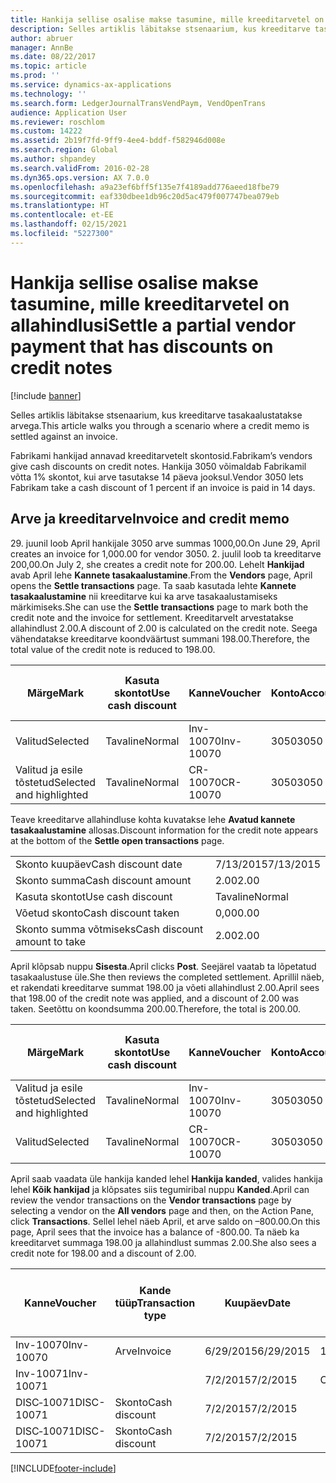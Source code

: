 ```yaml
---
title: Hankija sellise osalise makse tasumine, mille kreeditarvetel on allahindlusi
description: Selles artiklis läbitakse stsenaarium, kus kreeditarve tasakaalustatakse arvega.
author: abruer
manager: AnnBe
ms.date: 08/22/2017
ms.topic: article
ms.prod: ''
ms.service: dynamics-ax-applications
ms.technology: ''
ms.search.form: LedgerJournalTransVendPaym, VendOpenTrans
audience: Application User
ms.reviewer: roschlom
ms.custom: 14222
ms.assetid: 2b19f7fd-9ff9-4ee4-bddf-f582946d008e
ms.search.region: Global
ms.author: shpandey
ms.search.validFrom: 2016-02-28
ms.dyn365.ops.version: AX 7.0.0
ms.openlocfilehash: a9a23ef6bff5f135e7f4189add776aeed18fbe79
ms.sourcegitcommit: eaf330dbee1db96c20d5ac479f007747bea079eb
ms.translationtype: HT
ms.contentlocale: et-EE
ms.lasthandoff: 02/15/2021
ms.locfileid: "5227300"
---
```

# <a name="settle-a-partial-vendor-payment-that-has-discounts-on-credit-notes"></a><span data-ttu-id="b2ca8-103">Hankija sellise osalise makse tasumine, mille kreeditarvetel on allahindlusi</span><span class="sxs-lookup"><span data-stu-id="b2ca8-103">Settle a partial vendor payment that has discounts on credit notes</span></span>

[!include [banner](../includes/banner.md)]

<span data-ttu-id="b2ca8-104">Selles artiklis läbitakse stsenaarium, kus kreeditarve tasakaalustatakse arvega.</span><span class="sxs-lookup"><span data-stu-id="b2ca8-104">This article walks you through a scenario where a credit memo is settled against an invoice.</span></span>

<span data-ttu-id="b2ca8-105">Fabrikami hankijad annavad kreeditarvetelt skontosid.</span><span class="sxs-lookup"><span data-stu-id="b2ca8-105">Fabrikam’s vendors give cash discounts on credit notes.</span></span> <span data-ttu-id="b2ca8-106">Hankija 3050 võimaldab Fabrikamil võtta 1% skontot, kui arve tasutakse 14 päeva jooksul.</span><span class="sxs-lookup"><span data-stu-id="b2ca8-106">Vendor 3050 lets Fabrikam take a cash discount of 1 percent if an invoice is paid in 14 days.</span></span>

## <a name="invoice-and-credit-memo"></a><span data-ttu-id="b2ca8-107">Arve ja kreeditarve</span><span class="sxs-lookup"><span data-stu-id="b2ca8-107">Invoice and credit memo</span></span>
<span data-ttu-id="b2ca8-108">29. juunil loob April hankijale 3050 arve summas 1000,00.</span><span class="sxs-lookup"><span data-stu-id="b2ca8-108">On June 29, April creates an invoice for 1,000.00 for vendor 3050.</span></span> <span data-ttu-id="b2ca8-109">2. juulil loob ta kreeditarve 200,00.</span><span class="sxs-lookup"><span data-stu-id="b2ca8-109">On July 2, she creates a credit note for 200.00.</span></span> <span data-ttu-id="b2ca8-110">Lehelt **Hankijad** avab April lehe **Kannete tasakaalustamine**.</span><span class="sxs-lookup"><span data-stu-id="b2ca8-110">From the **Vendors** page, April opens the **Settle transactions** page.</span></span> <span data-ttu-id="b2ca8-111">Ta saab kasutada lehte **Kannete tasakaalustamine** nii kreeditarve kui ka arve tasakaalustamiseks märkimiseks.</span><span class="sxs-lookup"><span data-stu-id="b2ca8-111">She can use the **Settle transactions** page to mark both the credit note and the invoice for settlement.</span></span> <span data-ttu-id="b2ca8-112">Kreeditarvelt arvestatakse allahindlust 2.00.</span><span class="sxs-lookup"><span data-stu-id="b2ca8-112">A discount of 2.00 is calculated on the credit note.</span></span> <span data-ttu-id="b2ca8-113">Seega vähendatakse kreeditarve koondväärtust summani 198.00.</span><span class="sxs-lookup"><span data-stu-id="b2ca8-113">Therefore, the total value of the credit note is reduced to 198.00.</span></span>

| <span data-ttu-id="b2ca8-114">Märge</span><span class="sxs-lookup"><span data-stu-id="b2ca8-114">Mark</span></span>                     | <span data-ttu-id="b2ca8-115">Kasuta skontot</span><span class="sxs-lookup"><span data-stu-id="b2ca8-115">Use cash discount</span></span> | <span data-ttu-id="b2ca8-116">Kanne</span><span class="sxs-lookup"><span data-stu-id="b2ca8-116">Voucher</span></span>   | <span data-ttu-id="b2ca8-117">Konto</span><span class="sxs-lookup"><span data-stu-id="b2ca8-117">Account</span></span> | <span data-ttu-id="b2ca8-118">Kuupäev</span><span class="sxs-lookup"><span data-stu-id="b2ca8-118">Date</span></span>      | <span data-ttu-id="b2ca8-119">Tähtaeg</span><span class="sxs-lookup"><span data-stu-id="b2ca8-119">Due date</span></span>  | <span data-ttu-id="b2ca8-120">Arve</span><span class="sxs-lookup"><span data-stu-id="b2ca8-120">Invoice</span></span> | <span data-ttu-id="b2ca8-121">Summa kandevaluutas</span><span class="sxs-lookup"><span data-stu-id="b2ca8-121">Amount in transaction currency</span></span> | <span data-ttu-id="b2ca8-122">Valuuta</span><span class="sxs-lookup"><span data-stu-id="b2ca8-122">Currency</span></span> | <span data-ttu-id="b2ca8-123">Tasakaalustatav summa</span><span class="sxs-lookup"><span data-stu-id="b2ca8-123">Amount to settle</span></span> |
|--------------------------|-------------------|-----------|---------|-----------|-----------|---------|--------------------------------|----------|------------------|
| <span data-ttu-id="b2ca8-124">Valitud</span><span class="sxs-lookup"><span data-stu-id="b2ca8-124">Selected</span></span>                 | <span data-ttu-id="b2ca8-125">Tavaline</span><span class="sxs-lookup"><span data-stu-id="b2ca8-125">Normal</span></span>            | <span data-ttu-id="b2ca8-126">Inv-10070</span><span class="sxs-lookup"><span data-stu-id="b2ca8-126">Inv-10070</span></span> | <span data-ttu-id="b2ca8-127">3050</span><span class="sxs-lookup"><span data-stu-id="b2ca8-127">3050</span></span>    | <span data-ttu-id="b2ca8-128">6/29/2015</span><span class="sxs-lookup"><span data-stu-id="b2ca8-128">6/29/2015</span></span> | <span data-ttu-id="b2ca8-129">7/29/2015</span><span class="sxs-lookup"><span data-stu-id="b2ca8-129">7/29/2015</span></span> | <span data-ttu-id="b2ca8-130">10070</span><span class="sxs-lookup"><span data-stu-id="b2ca8-130">10070</span></span>   | <span data-ttu-id="b2ca8-131">–1000.00</span><span class="sxs-lookup"><span data-stu-id="b2ca8-131">-1,000.00</span></span>                      | <span data-ttu-id="b2ca8-132">USA dollar</span><span class="sxs-lookup"><span data-stu-id="b2ca8-132">USD</span></span>      | <span data-ttu-id="b2ca8-133">–990.00</span><span class="sxs-lookup"><span data-stu-id="b2ca8-133">-990.00</span></span>          |
| <span data-ttu-id="b2ca8-134">Valitud ja esile tõstetud</span><span class="sxs-lookup"><span data-stu-id="b2ca8-134">Selected and highlighted</span></span> | <span data-ttu-id="b2ca8-135">Tavaline</span><span class="sxs-lookup"><span data-stu-id="b2ca8-135">Normal</span></span>            | <span data-ttu-id="b2ca8-136">CR-10070</span><span class="sxs-lookup"><span data-stu-id="b2ca8-136">CR-10070</span></span>  | <span data-ttu-id="b2ca8-137">3050</span><span class="sxs-lookup"><span data-stu-id="b2ca8-137">3050</span></span>    | <span data-ttu-id="b2ca8-138">7/2/2015</span><span class="sxs-lookup"><span data-stu-id="b2ca8-138">7/2/2015</span></span>  | <span data-ttu-id="b2ca8-139">7/29/2015</span><span class="sxs-lookup"><span data-stu-id="b2ca8-139">7/29/2015</span></span> |         | <span data-ttu-id="b2ca8-140">200,00</span><span class="sxs-lookup"><span data-stu-id="b2ca8-140">200.00</span></span>                         | <span data-ttu-id="b2ca8-141">USA dollar</span><span class="sxs-lookup"><span data-stu-id="b2ca8-141">USD</span></span>      | <span data-ttu-id="b2ca8-142">198.00</span><span class="sxs-lookup"><span data-stu-id="b2ca8-142">198.00</span></span>           |

<span data-ttu-id="b2ca8-143">Teave kreeditarve allahindluse kohta kuvatakse lehe **Avatud kannete tasakaalustamine** allosas.</span><span class="sxs-lookup"><span data-stu-id="b2ca8-143">Discount information for the credit note appears at the bottom of the **Settle open transactions** page.</span></span>

|                              |           |
|------------------------------|-----------|
| <span data-ttu-id="b2ca8-144">Skonto kuupäev</span><span class="sxs-lookup"><span data-stu-id="b2ca8-144">Cash discount date</span></span>           | <span data-ttu-id="b2ca8-145">7/13/2015</span><span class="sxs-lookup"><span data-stu-id="b2ca8-145">7/13/2015</span></span> |
| <span data-ttu-id="b2ca8-146">Skonto summa</span><span class="sxs-lookup"><span data-stu-id="b2ca8-146">Cash discount amount</span></span>         | <span data-ttu-id="b2ca8-147">2.00</span><span class="sxs-lookup"><span data-stu-id="b2ca8-147">2.00</span></span>      |
| <span data-ttu-id="b2ca8-148">Kasuta skontot</span><span class="sxs-lookup"><span data-stu-id="b2ca8-148">Use cash discount</span></span>            | <span data-ttu-id="b2ca8-149">Tavaline</span><span class="sxs-lookup"><span data-stu-id="b2ca8-149">Normal</span></span>    |
| <span data-ttu-id="b2ca8-150">Võetud skonto</span><span class="sxs-lookup"><span data-stu-id="b2ca8-150">Cash discount taken</span></span>          | <span data-ttu-id="b2ca8-151">0,00</span><span class="sxs-lookup"><span data-stu-id="b2ca8-151">0.00</span></span>      |
| <span data-ttu-id="b2ca8-152">Skonto summa võtmiseks</span><span class="sxs-lookup"><span data-stu-id="b2ca8-152">Cash discount amount to take</span></span> | <span data-ttu-id="b2ca8-153">2.00</span><span class="sxs-lookup"><span data-stu-id="b2ca8-153">2.00</span></span>      |

<span data-ttu-id="b2ca8-154">April klõpsab nuppu **Sisesta**.</span><span class="sxs-lookup"><span data-stu-id="b2ca8-154">April clicks **Post**.</span></span> <span data-ttu-id="b2ca8-155">Seejärel vaatab ta lõpetatud tasakaalustuse üle.</span><span class="sxs-lookup"><span data-stu-id="b2ca8-155">She then reviews the completed settlement.</span></span> <span data-ttu-id="b2ca8-156">Aprillil näeb, et rakendati kreeditarve summat 198.00 ja võeti allahindlust 2.00.</span><span class="sxs-lookup"><span data-stu-id="b2ca8-156">April sees that 198.00 of the credit note was applied, and a discount of 2.00 was taken.</span></span> <span data-ttu-id="b2ca8-157">Seetõttu on koondsumma 200.00.</span><span class="sxs-lookup"><span data-stu-id="b2ca8-157">Therefore, the total is 200.00.</span></span>

| <span data-ttu-id="b2ca8-158">Märge</span><span class="sxs-lookup"><span data-stu-id="b2ca8-158">Mark</span></span>                     | <span data-ttu-id="b2ca8-159">Kasuta skontot</span><span class="sxs-lookup"><span data-stu-id="b2ca8-159">Use cash discount</span></span> | <span data-ttu-id="b2ca8-160">Kanne</span><span class="sxs-lookup"><span data-stu-id="b2ca8-160">Voucher</span></span>   | <span data-ttu-id="b2ca8-161">Konto</span><span class="sxs-lookup"><span data-stu-id="b2ca8-161">Account</span></span> | <span data-ttu-id="b2ca8-162">Kuupäev</span><span class="sxs-lookup"><span data-stu-id="b2ca8-162">Date</span></span>      | <span data-ttu-id="b2ca8-163">Tähtaeg</span><span class="sxs-lookup"><span data-stu-id="b2ca8-163">Due date</span></span>  | <span data-ttu-id="b2ca8-164">Arve</span><span class="sxs-lookup"><span data-stu-id="b2ca8-164">Invoice</span></span>  | <span data-ttu-id="b2ca8-165">Summa kandevaluutas</span><span class="sxs-lookup"><span data-stu-id="b2ca8-165">Amount in transaction currency</span></span> | <span data-ttu-id="b2ca8-166">Valuuta</span><span class="sxs-lookup"><span data-stu-id="b2ca8-166">Currency</span></span> | <span data-ttu-id="b2ca8-167">Tasakaalustatav summa</span><span class="sxs-lookup"><span data-stu-id="b2ca8-167">Amount to settle</span></span> |
|--------------------------|-------------------|-----------|---------|-----------|-----------|----------|--------------------------------|----------|------------------|
| <span data-ttu-id="b2ca8-168">Valitud ja esile tõstetud</span><span class="sxs-lookup"><span data-stu-id="b2ca8-168">Selected and highlighted</span></span> | <span data-ttu-id="b2ca8-169">Tavaline</span><span class="sxs-lookup"><span data-stu-id="b2ca8-169">Normal</span></span>            | <span data-ttu-id="b2ca8-170">Inv-10070</span><span class="sxs-lookup"><span data-stu-id="b2ca8-170">Inv-10070</span></span> | <span data-ttu-id="b2ca8-171">3050</span><span class="sxs-lookup"><span data-stu-id="b2ca8-171">3050</span></span>    | <span data-ttu-id="b2ca8-172">6/29/2015</span><span class="sxs-lookup"><span data-stu-id="b2ca8-172">6/29/2015</span></span> | <span data-ttu-id="b2ca8-173">7/29/2015</span><span class="sxs-lookup"><span data-stu-id="b2ca8-173">7/29/2015</span></span> | <span data-ttu-id="b2ca8-174">10070</span><span class="sxs-lookup"><span data-stu-id="b2ca8-174">10070</span></span>    | <span data-ttu-id="b2ca8-175">–1000.00</span><span class="sxs-lookup"><span data-stu-id="b2ca8-175">-1,000.00</span></span>                      | <span data-ttu-id="b2ca8-176">USA dollar</span><span class="sxs-lookup"><span data-stu-id="b2ca8-176">USD</span></span>      | <span data-ttu-id="b2ca8-177">–200.00</span><span class="sxs-lookup"><span data-stu-id="b2ca8-177">-200.00</span></span>          |
| <span data-ttu-id="b2ca8-178">Valitud</span><span class="sxs-lookup"><span data-stu-id="b2ca8-178">Selected</span></span>                 | <span data-ttu-id="b2ca8-179">Tavaline</span><span class="sxs-lookup"><span data-stu-id="b2ca8-179">Normal</span></span>            | <span data-ttu-id="b2ca8-180">CR-10070</span><span class="sxs-lookup"><span data-stu-id="b2ca8-180">CR-10070</span></span>  | <span data-ttu-id="b2ca8-181">3050</span><span class="sxs-lookup"><span data-stu-id="b2ca8-181">3050</span></span>    | <span data-ttu-id="b2ca8-182">7/2/2015</span><span class="sxs-lookup"><span data-stu-id="b2ca8-182">7/2/2015</span></span>  | <span data-ttu-id="b2ca8-183">7/29/2015</span><span class="sxs-lookup"><span data-stu-id="b2ca8-183">7/29/2015</span></span> | <span data-ttu-id="b2ca8-184">CR-10070</span><span class="sxs-lookup"><span data-stu-id="b2ca8-184">CR-10070</span></span> | <span data-ttu-id="b2ca8-185">200,00</span><span class="sxs-lookup"><span data-stu-id="b2ca8-185">200.00</span></span>                         | <span data-ttu-id="b2ca8-186">USA dollar</span><span class="sxs-lookup"><span data-stu-id="b2ca8-186">USD</span></span>      | <span data-ttu-id="b2ca8-187">198.00</span><span class="sxs-lookup"><span data-stu-id="b2ca8-187">198.00</span></span>           |

<span data-ttu-id="b2ca8-188">April saab vaadata üle hankija kanded lehel **Hankija kanded**, valides hankija lehel **Kõik hankijad** ja klõpsates siis tegumiribal nuppu **Kanded**.</span><span class="sxs-lookup"><span data-stu-id="b2ca8-188">April can review the vendor transactions on the **Vendor transactions** page by selecting a vendor on the **All vendors** page and then, on the Action Pane, click **Transactions**.</span></span> <span data-ttu-id="b2ca8-189">Sellel lehel näeb April, et arve saldo on –800.00.</span><span class="sxs-lookup"><span data-stu-id="b2ca8-189">On this page, April sees that the invoice has a balance of -800.00.</span></span> <span data-ttu-id="b2ca8-190">Ta näeb ka kreeditarvet summaga 198.00 ja allahindlust summas 2.00.</span><span class="sxs-lookup"><span data-stu-id="b2ca8-190">She also sees a credit note for 198.00 and a discount of 2.00.</span></span>

| <span data-ttu-id="b2ca8-191">Kanne</span><span class="sxs-lookup"><span data-stu-id="b2ca8-191">Voucher</span></span>    | <span data-ttu-id="b2ca8-192">Kande tüüp</span><span class="sxs-lookup"><span data-stu-id="b2ca8-192">Transaction type</span></span> | <span data-ttu-id="b2ca8-193">Kuupäev</span><span class="sxs-lookup"><span data-stu-id="b2ca8-193">Date</span></span>      | <span data-ttu-id="b2ca8-194">Arve</span><span class="sxs-lookup"><span data-stu-id="b2ca8-194">Invoice</span></span> | <span data-ttu-id="b2ca8-195">Deebeti summa kande valuutas</span><span class="sxs-lookup"><span data-stu-id="b2ca8-195">Amount in transaction currency debit</span></span> | <span data-ttu-id="b2ca8-196">Kreediti summa kande valuutas</span><span class="sxs-lookup"><span data-stu-id="b2ca8-196">Amount in transaction currency credit</span></span> | <span data-ttu-id="b2ca8-197">Saldo</span><span class="sxs-lookup"><span data-stu-id="b2ca8-197">Balance</span></span> | <span data-ttu-id="b2ca8-198">Valuuta</span><span class="sxs-lookup"><span data-stu-id="b2ca8-198">Currency</span></span> |
|------------|------------------|-----------|---------|--------------------------------------|---------------------------------------|---------|----------|
| <span data-ttu-id="b2ca8-199">Inv-10070</span><span class="sxs-lookup"><span data-stu-id="b2ca8-199">Inv-10070</span></span>  | <span data-ttu-id="b2ca8-200">Arve</span><span class="sxs-lookup"><span data-stu-id="b2ca8-200">Invoice</span></span>          | <span data-ttu-id="b2ca8-201">6/29/2015</span><span class="sxs-lookup"><span data-stu-id="b2ca8-201">6/29/2015</span></span> | <span data-ttu-id="b2ca8-202">10070</span><span class="sxs-lookup"><span data-stu-id="b2ca8-202">10070</span></span>   |                                      | <span data-ttu-id="b2ca8-203">1 000,00</span><span class="sxs-lookup"><span data-stu-id="b2ca8-203">1,000.00</span></span>                              | <span data-ttu-id="b2ca8-204">–800.00</span><span class="sxs-lookup"><span data-stu-id="b2ca8-204">-800.00</span></span> | <span data-ttu-id="b2ca8-205">USA dollar</span><span class="sxs-lookup"><span data-stu-id="b2ca8-205">USD</span></span>      |
| <span data-ttu-id="b2ca8-206">Inv-10071</span><span class="sxs-lookup"><span data-stu-id="b2ca8-206">Inv-10071</span></span>  |                  | <span data-ttu-id="b2ca8-207">7/2/2015</span><span class="sxs-lookup"><span data-stu-id="b2ca8-207">7/2/2015</span></span>  | <span data-ttu-id="b2ca8-208">CR10071</span><span class="sxs-lookup"><span data-stu-id="b2ca8-208">CR10071</span></span> | <span data-ttu-id="b2ca8-209">200,00</span><span class="sxs-lookup"><span data-stu-id="b2ca8-209">200.00</span></span>                               |                                       | <span data-ttu-id="b2ca8-210">0,00</span><span class="sxs-lookup"><span data-stu-id="b2ca8-210">0.00</span></span>    | <span data-ttu-id="b2ca8-211">USA dollar</span><span class="sxs-lookup"><span data-stu-id="b2ca8-211">USD</span></span>      |
| <span data-ttu-id="b2ca8-212">DISC‑10071</span><span class="sxs-lookup"><span data-stu-id="b2ca8-212">DISC-10071</span></span> |  <span data-ttu-id="b2ca8-213">Skonto</span><span class="sxs-lookup"><span data-stu-id="b2ca8-213">Cash discount</span></span>   | <span data-ttu-id="b2ca8-214">7/2/2015</span><span class="sxs-lookup"><span data-stu-id="b2ca8-214">7/2/2015</span></span>  |         | <span data-ttu-id="b2ca8-215">2.00</span><span class="sxs-lookup"><span data-stu-id="b2ca8-215">2.00</span></span>                                 |                                       | <span data-ttu-id="b2ca8-216">0,00</span><span class="sxs-lookup"><span data-stu-id="b2ca8-216">0.00</span></span>    | <span data-ttu-id="b2ca8-217">USA dollar</span><span class="sxs-lookup"><span data-stu-id="b2ca8-217">USD</span></span>      |
| <span data-ttu-id="b2ca8-218">DISC‑10071</span><span class="sxs-lookup"><span data-stu-id="b2ca8-218">DISC-10071</span></span> |  <span data-ttu-id="b2ca8-219">Skonto</span><span class="sxs-lookup"><span data-stu-id="b2ca8-219">Cash discount</span></span>   | <span data-ttu-id="b2ca8-220">7/2/2015</span><span class="sxs-lookup"><span data-stu-id="b2ca8-220">7/2/2015</span></span>  |         |                                      | <span data-ttu-id="b2ca8-221">2.00</span><span class="sxs-lookup"><span data-stu-id="b2ca8-221">2.00</span></span>                                  | <span data-ttu-id="b2ca8-222">0,00</span><span class="sxs-lookup"><span data-stu-id="b2ca8-222">0.00</span></span>    | <span data-ttu-id="b2ca8-223">USA dollar</span><span class="sxs-lookup"><span data-stu-id="b2ca8-223">USD</span></span>      |







[!INCLUDE[footer-include](../../includes/footer-banner.md)]